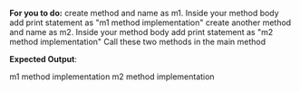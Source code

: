 **For you to do:**
create method and name as m1. Inside your method body add print statement as "m1 method implementation"
create another method and name as m2. Inside your method body add print statement as "m2 method implementation"
Call these two methods in the main method


**Expected Output**:

m1 method implementation
m2 method implementation